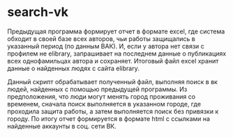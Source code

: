 # search-vk

Предыдущая программа формирует отчет в формате excel, где система обходит в своей базе всех авторов, 
чьи работы защищались в указанный период (по данным ВАК). И, если у автора нет связи с профилем не elibrary, 
запрашивает на последнем данные о публикациях всех однофамильцах автора и сохраняет.
Итоговый файл excel хранит данные о найденных людях с сайта elibrary.

Данный скрипт обрабатывает полученный файл, выполняя поиск в вк людей, найденных с помощью предыдущей программы.
Из предположения, что люди могут менять город проживания со временем, сначала поиск выполняется в указанном городе, 
где проходила защита работы, а затем выполняется поиск без привязки к городу.
По итогу отчет формируется в формате html с ссылками на найденные аккаунты в соц. сети ВК.
